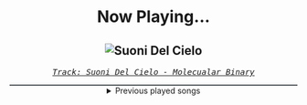 <div align="center"> 
<h1>Now Playing...</h1>

![Suoni Del Cielo](https://i.scdn.co/image/ab67616d00001e0249b761cdf43bd42a19b7e0cf)
--
_<samp><a href="https://open.spotify.com/track/1OnPfzm1vpln863WmYMgt6">Track: Suoni Del Cielo - Molecualar Binary</a></samp>_

<div style="border: 1px #4B5054 solid"></div>
<details>
  <summary>
    Previous played songs
  </summary>
  <table>
    <thead>
      <tr>
        <th>
          Artist
        </th>
        <th>
          Song
        </th>
        <th>
          Link
        </th>
      </tr>
    </thead>
    <tbody>
      <tr><td>Molecualar Binary</td><td>Suoni Del Cielo</td><td><a href="https://open.spotify.com/track/1OnPfzm1vpln863WmYMgt6">https://open.spotify.com/track/1OnPfzm1vpln863WmYMgt6</a></td></tr><tr><td>Sleep Sleep Sleep</td><td>White Noise Waterfall</td><td><a href="https://open.spotify.com/track/5WkRINJDHP7zdAo45F1bJb">https://open.spotify.com/track/5WkRINJDHP7zdAo45F1bJb</a></td></tr><tr><td>Sleep Sleep Sleep</td><td>White Noise Waterfall</td><td><a href="https://open.spotify.com/track/5WkRINJDHP7zdAo45F1bJb">https://open.spotify.com/track/5WkRINJDHP7zdAo45F1bJb</a></td></tr><tr><td>Thorr</td><td>Augment</td><td><a href="https://open.spotify.com/track/5eQpqz7xRCzfShNNecpmBT">https://open.spotify.com/track/5eQpqz7xRCzfShNNecpmBT</a></td></tr><tr><td>Thorr</td><td>Unicorn Deathsquad</td><td><a href="https://open.spotify.com/track/13ojwrRAEG1tOdIDZefpo3">https://open.spotify.com/track/13ojwrRAEG1tOdIDZefpo3</a></td></tr><tr><td>Thorr</td><td>Anthem</td><td><a href="https://open.spotify.com/track/1H8nmy4N4TT4y6iCAMAJqo">https://open.spotify.com/track/1H8nmy4N4TT4y6iCAMAJqo</a></td></tr><tr><td>Thorr</td><td>King's Reign</td><td><a href="https://open.spotify.com/track/0179vSsyaroBJZNmdyBBox">https://open.spotify.com/track/0179vSsyaroBJZNmdyBBox</a></td></tr><tr><td>Thorr</td><td>Anarchy</td><td><a href="https://open.spotify.com/track/1BfQKhui8UYduSd8Su9TYZ">https://open.spotify.com/track/1BfQKhui8UYduSd8Su9TYZ</a></td></tr><tr><td>Thorr</td><td>Shakenbake</td><td><a href="https://open.spotify.com/track/4bP2vGn9QuCbCAi2UPimq9">https://open.spotify.com/track/4bP2vGn9QuCbCAi2UPimq9</a></td></tr><tr><td>Thorr</td><td>Broadway Brawler</td><td><a href="https://open.spotify.com/track/0rzkeR2A2PMXUSDi76jLkK">https://open.spotify.com/track/0rzkeR2A2PMXUSDi76jLkK</a></td></tr><tr><td>Thorr</td><td>Overlord</td><td><a href="https://open.spotify.com/track/0LcLt46WTqDzX2S6cX4Ukl">https://open.spotify.com/track/0LcLt46WTqDzX2S6cX4Ukl</a></td></tr><tr><td>Thorr</td><td>Shift</td><td><a href="https://open.spotify.com/track/0HSxEhdzC8kqyfMtT3M45d">https://open.spotify.com/track/0HSxEhdzC8kqyfMtT3M45d</a></td></tr><tr><td>Thorr</td><td>Takeover</td><td><a href="https://open.spotify.com/track/1aCiMfliBMvi1wr5jqacNT">https://open.spotify.com/track/1aCiMfliBMvi1wr5jqacNT</a></td></tr><tr><td>Thorr</td><td>To the Wolves</td><td><a href="https://open.spotify.com/track/2OSPCSYxZQigPgF6OSXLT3">https://open.spotify.com/track/2OSPCSYxZQigPgF6OSXLT3</a></td></tr><tr><td>Thorr</td><td>PAIN</td><td><a href="https://open.spotify.com/track/0ZacgFtfYKer65PqURCeem">https://open.spotify.com/track/0ZacgFtfYKer65PqURCeem</a></td></tr><tr><td>Thorr</td><td>Corpo</td><td><a href="https://open.spotify.com/track/4bL6xbaLfn7jfBkHAsjKye">https://open.spotify.com/track/4bL6xbaLfn7jfBkHAsjKye</a></td></tr><tr><td>Thorr</td><td>Change of Heart</td><td><a href="https://open.spotify.com/track/3z2lKNWaYxu5ew7QlDDkeb">https://open.spotify.com/track/3z2lKNWaYxu5ew7QlDDkeb</a></td></tr><tr><td>Thorr</td><td>Fight Night</td><td><a href="https://open.spotify.com/track/6lFGLPc7wtr185bx0OJpc9">https://open.spotify.com/track/6lFGLPc7wtr185bx0OJpc9</a></td></tr><tr><td>Thorr</td><td>Vulkar</td><td><a href="https://open.spotify.com/track/1XskiureXCjYTeAkZbFSNv">https://open.spotify.com/track/1XskiureXCjYTeAkZbFSNv</a></td></tr><tr><td>Thorr</td><td>Face Off</td><td><a href="https://open.spotify.com/track/7znTLqjjQrUBX0WcnWR9VC">https://open.spotify.com/track/7znTLqjjQrUBX0WcnWR9VC</a></td></tr>
    </tbody>
  </table>
</details>

</div>
